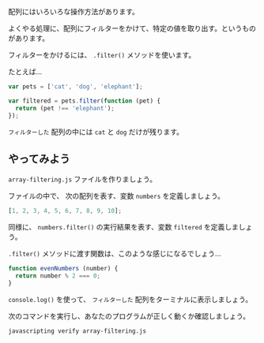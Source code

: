 配列にはいろいろな操作方法があります。

よくやる処理に、配列にフィルターをかけて、特定の値を取り出す。というものがあります。

フィルターをかけるには、 `.filter()` メソッドを使います。

たとえば...

```js
var pets = ['cat', 'dog', 'elephant'];

var filtered = pets.filter(function (pet) {
  return (pet !== 'elephant');
});
```

`フィルターした` 配列の中には `cat` と `dog` だけが残ります。

## やってみよう

`array-filtering.js` ファイルを作りましょう。


ファイルの中で、 次の配列を表す、変数 `numbers` を定義しましょう。

```js
[1, 2, 3, 4, 5, 6, 7, 8, 9, 10];
```

同様に、 `numbers.filter()` の実行結果を表す、変数 `filtered` を定義しましょう。

`.filter()` メソッドに渡す関数は、このような感じになるでしょう...

```js
function evenNumbers (number) {
  return number % 2 === 0;
}
```

`console.log()` を使って、 `フィルターした` 配列をターミナルに表示しましょう。

次のコマンドを実行し、あなたのプログラムが正しく動くか確認しましょう。

```bash
javascripting verify array-filtering.js
```
